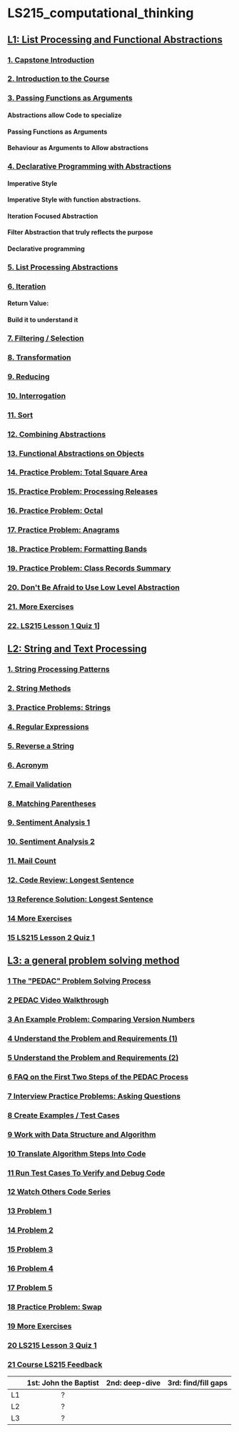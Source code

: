 # LS215_computational_thinking

## [L1: List Processing and Functional Abstractions](https://launchschool.com/lessons/bfc761bc/assignments)

### [1. Capstone Introduction](https://github.com/SandyRodger/LS215_computational_thinking/blob/main/L1_list_processing_and_functional_abstractions.md#capstone-introduction)
### [2. Introduction to the Course](https://github.com/SandyRodger/LS215_computational_thinking/blob/main/L1_list_processing_and_functional_abstractions.md#introduction-to-the-course)
### [3. Passing Functions as Arguments](https://github.com/SandyRodger/LS215_computational_thinking/blob/main/L1_list_processing_and_functional_abstractions.md#passing-functions-as-arguments)
  #### Abstractions allow Code to specialize
  #### Passing Functions as Arguments
  #### Behaviour as Arguments to Allow abstractions
### [4. Declarative Programming with Abstractions](https://github.com/SandyRodger/LS215_computational_thinking/blob/main/L1_list_processing_and_functional_abstractions.md#declarative-programming-with-abstractions)
  #### Imperative Style
  #### Imperative Style with function abstractions.
  #### Iteration Focused Abstraction
  #### Filter Abstraction that truly reflects the purpose
  #### Declarative programming
### [5. List Processing Abstractions](https://github.com/SandyRodger/LS215_computational_thinking/blob/main/L1_list_processing_and_functional_abstractions.md#:~:text=Declarative%20programming-,List%20Processing%20Abstractions,-Iteration)
### [6. Iteration](https://github.com/SandyRodger/LS215_computational_thinking/blob/main/L1_list_processing_and_functional_abstractions.md#:~:text=List%20Processing%20Abstractions-,Iteration,-Return%20Value%3A)
  #### Return Value:  
  #### Build it to understand it
### [7. Filtering / Selection](https://github.com/SandyRodger/LS215_computational_thinking/blob/main/L1_list_processing_and_functional_abstractions.md#filtering--selection)
### [8. Transformation](https://github.com/SandyRodger/LS215_computational_thinking/blob/main/L1_list_processing_and_functional_abstractions.md#transformation)
### [9. Reducing](https://github.com/SandyRodger/LS215_computational_thinking/blob/main/L1_list_processing_and_functional_abstractions.md#reducing)
### [10. Interrogation](https://github.com/SandyRodger/LS215_computational_thinking/blob/main/L1_list_processing_and_functional_abstractions.md#interrogation )
### [11. Sort](https://github.com/SandyRodger/LS215_computational_thinking/blob/main/L1_list_processing_and_functional_abstractions.md#sort)
### [12. Combining Abstractions](https://github.com/SandyRodger/LS215_computational_thinking/blob/main/L1_list_processing_and_functional_abstractions.md#combining-abstractions)
### [13. Functional Abstractions on Objects](https://github.com/SandyRodger/LS215_computational_thinking/blob/main/L1_list_processing_and_functional_abstractions.md#functional-abstractions-on-objects)
### [14. Practice Problem: Total Square Area](https://github.com/SandyRodger/LS215_computational_thinking/blob/main/L1_list_processing_and_functional_abstractions.md#practice-problem-total-square-area)
### [15. Practice Problem: Processing Releases](https://github.com/SandyRodger/LS215_computational_thinking/blob/main/L1_list_processing_and_functional_abstractions.md#practice-problem-processing-releases)
### [16. Practice Problem: Octal](https://github.com/SandyRodger/LS215_computational_thinking/blob/main/L1_list_processing_and_functional_abstractions.md#practice-problem-octal)
### [17. Practice Problem: Anagrams](https://github.com/SandyRodger/LS215_computational_thinking/blob/main/L1_list_processing_and_functional_abstractions.md#practice-problem-anagrams)
### [18. Practice Problem: Formatting Bands](https://github.com/SandyRodger/LS215_computational_thinking/blob/main/L1_list_processing_and_functional_abstractions.md#practice-problem-formatting-bands)
### [19. Practice Problem: Class Records Summary](https://github.com/SandyRodger/LS215_computational_thinking/blob/main/L1_list_processing_and_functional_abstractions.md#practice-problem-class-records-summary)
### [20. Don't Be Afraid to Use Low Level Abstraction](https://github.com/SandyRodger/LS215_computational_thinking/blob/main/L1_list_processing_and_functional_abstractions.md#dont-be-afraid-to-use-low-level-abstraction)
### [21. More Exercises](https://github.com/SandyRodger/LS215_computational_thinking/blob/main/L1_list_processing_and_functional_abstractions.md#more-exercises)
### [22. LS215 Lesson 1 Quiz 1](https://github.com/SandyRodger/LS215_computational_thinking/blob/main/L1_list_processing_and_functional_abstractions.md#ls215-lesson-1-quiz-1)]

## [L2: String and Text Processing](https://launchschool.com/lessons/08996120/assignments)

### [1. String Processing Patterns](https://github.com/SandyRodger/LS215_computational_thinking/blob/main/L2_string_and_text_processing.md#1-string-processing-patterns)
### [2.	String Methods](https://github.com/SandyRodger/LS215_computational_thinking/blob/main/L2_string_and_text_processing.md#2string-methods)
### [3.	Practice Problems: Strings](https://github.com/SandyRodger/LS215_computational_thinking/blob/main/L2_string_and_text_processing.md#3practice-problems-strings)
### [4.	Regular Expressions](https://github.com/SandyRodger/LS215_computational_thinking/blob/main/L2_string_and_text_processing.md#4regular-expressions)
### [5.	Reverse a String](https://github.com/SandyRodger/LS215_computational_thinking/blob/main/L2_string_and_text_processing.md#5reverse-a-string)
### [6. Acronym](https://github.com/SandyRodger/LS215_computational_thinking/blob/main/L2_string_and_text_processing.md#6-acronym)
### [7. Email Validation](https://github.com/SandyRodger/LS215_computational_thinking/blob/main/L2_string_and_text_processing.md#7-email-validation)
### [8.	Matching Parentheses](https://github.com/SandyRodger/LS215_computational_thinking/blob/main/L2_string_and_text_processing.md#8matching-parentheses)
### [9.	Sentiment Analysis 1](https://github.com/SandyRodger/LS215_computational_thinking/blob/main/L2_string_and_text_processing.md#9sentiment-analysis-1)
### [10.	Sentiment Analysis 2](https://github.com/SandyRodger/LS215_computational_thinking/blob/main/L2_string_and_text_processing.md#10sentiment-analysis-2)
### [11. Mail Count](https://github.com/SandyRodger/LS215_computational_thinking/blob/main/L2_string_and_text_processing.md#11-mail-count)
### [12. Code Review: Longest Sentence](https://github.com/SandyRodger/LS215_computational_thinking/blob/main/L2_string_and_text_processing.md#12-code-review-longest-sentence)
### [13	Reference Solution: Longest Sentence](https://github.com/SandyRodger/LS215_computational_thinking/blob/main/L2_string_and_text_processing.md#13reference-solution-longest-sentence)
### [14	More Exercises](https://github.com/SandyRodger/LS215_computational_thinking/blob/main/L2_string_and_text_processing.md#14more-exercises)
### [15	LS215 Lesson 2 Quiz 1](https://github.com/SandyRodger/LS215_computational_thinking/blob/main/L2_string_and_text_processing.md#15ls215-lesson-2-quiz-1)

## [L3: a general problem solving method](https://github.com/SandyRodger/LS215_computational_thinking/blob/main/L3_a_general_problem_solving_approach.md)

### [1	The "PEDAC" Problem Solving Process](https://github.com/SandyRodger/LS215_computational_thinking/blob/main/L3_a_general_problem_solving_approach.md#1the-pedac-problem-solving-process)
### [2	PEDAC Video Walkthrough](https://github.com/SandyRodger/LS215_computational_thinking/blob/main/L3_a_general_problem_solving_approach.md#2pedac-video-walkthrough)
### [3	An Example Problem: Comparing Version Numbers](https://github.com/SandyRodger/LS215_computational_thinking/blob/main/L3_a_general_problem_solving_approach.md#3an-example-problem-comparing-version-numbers)
### [4	Understand the Problem and Requirements (1)](https://github.com/SandyRodger/LS215_computational_thinking/blob/main/L3_a_general_problem_solving_approach.md#4understand-the-problem-and-requirements-1)
### [5	Understand the Problem and Requirements (2)](https://github.com/SandyRodger/LS215_computational_thinking/blob/main/L3_a_general_problem_solving_approach.md#5understand-the-problem-and-requirements-2)
### [6	FAQ on the First Two Steps of the PEDAC Process](https://github.com/SandyRodger/LS215_computational_thinking/blob/main/L3_a_general_problem_solving_approach.md#6faq-on-the-first-two-steps-of-the-pedac-process)
### [7	Interview Practice Problems: Asking Questions](https://github.com/SandyRodger/LS215_computational_thinking/blob/main/L3_a_general_problem_solving_approach.md#7interview-practice-problems-asking-questions)
### [8	Create Examples / Test Cases](https://github.com/SandyRodger/LS215_computational_thinking/blob/main/L3_a_general_problem_solving_approach.md#8create-examples--test-cases)
### [9	Work with Data Structure and Algorithm](https://github.com/SandyRodger/LS215_computational_thinking/blob/main/L3_a_general_problem_solving_approach.md#9work-with-data-structure-and-algorithm)
### [10	Translate Algorithm Steps Into Code](https://github.com/SandyRodger/LS215_computational_thinking/blob/main/L3_a_general_problem_solving_approach.md#10translate-algorithm-steps-into-code)
### [11	Run Test Cases To Verify and Debug Code](https://github.com/SandyRodger/LS215_computational_thinking/blob/main/L3_a_general_problem_solving_approach.md#11run-test-cases-to-verify-and-debug-code)
### [12	Watch Others Code Series](https://github.com/SandyRodger/LS215_computational_thinking/blob/main/L3_a_general_problem_solving_approach.md#12watch-others-code-series)
### [13	Problem 1](https://github.com/SandyRodger/LS215_computational_thinking/blob/main/L3_a_general_problem_solving_approach.md#13problem-1)
### [14	Problem 2](https://github.com/SandyRodger/LS215_computational_thinking/blob/main/L3_a_general_problem_solving_approach.md#14problem-2)
### [15	Problem 3](https://github.com/SandyRodger/LS215_computational_thinking/blob/main/L3_a_general_problem_solving_approach.md#15problem-3)
### [16	Problem 4](https://github.com/SandyRodger/LS215_computational_thinking/blob/main/L3_a_general_problem_solving_approach.md#16problem-4)
### [17	Problem 5](https://github.com/SandyRodger/LS215_computational_thinking/blob/main/L3_a_general_problem_solving_approach.md#17problem-5)
### [18	Practice Problem: Swap](https://github.com/SandyRodger/LS215_computational_thinking/blob/main/L3_a_general_problem_solving_approach.md#18practice-problem-swap)
### [19	More Exercises](https://github.com/SandyRodger/LS215_computational_thinking/blob/main/L3_a_general_problem_solving_approach.md#19more-exercises)
### [20	LS215 Lesson 3 Quiz 1](https://github.com/SandyRodger/LS215_computational_thinking/blob/main/L3_a_general_problem_solving_approach.md#20ls215-lesson-3-quiz-1)
### [21	Course LS215 Feedback](https://github.com/SandyRodger/LS215_computational_thinking/blob/main/L3_a_general_problem_solving_approach.md#21course-ls215-feedback)

|  | 1st: John the Baptist | 2nd: deep-dive | 3rd: find/fill gaps |
| :--- | :---: | :---: | :---: | 
| L1 | ? |||
| L2 | ? |||
| L3 | ? |||
